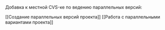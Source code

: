 Добавка к местной CVS-ке по ведению параллельных версий:

[[Создание параллельных версий проекта]]
[[Работа с параллельными вариантами проекта]]

